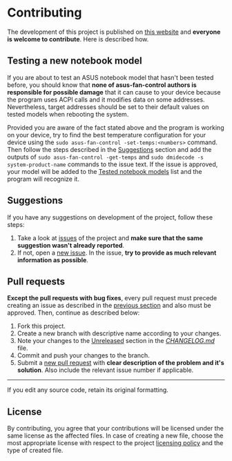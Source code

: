 # Contributing

The development of this project is published on [this website](https://github.com/dominiksalvet/asus-fan-control) and **everyone is welcome to contribute**. Here is described how.

## Testing a new notebook model

If you are about to test an ASUS notebook model that hasn't been tested before, you should know that **none of asus-fan-control authors is responsible for possible damage** that it can cause to your device because the program uses ACPI calls and it modifies data on some addresses. Nevertheless, target addresses should be set to their default values on tested models when rebooting the system.

Provided you are aware of the fact stated above and the program is working on your device, try to find the best temperature configuration for your device using the `sudo asus-fan-control -set-temps:<numbers>` command. Then follow the steps described in the [Suggestions](#suggestions) section and add the outputs of `sudo asus-fan-control -get-temps` and `sudo dmidecode -s system-product-name` commands to the issue text. If the issue is approved, your model will be added to the [Tested notebook models](README.md#tested-notebook-models) list and the program will recognize it.

## Suggestions

If you have any suggestions on development of the project, follow these steps:

1. Take a look at [issues](https://github.com/dominiksalvet/asus-fan-control/issues) of the project and **make sure that the same suggestion wasn't already reported**.
2. If not, open a [new issue](https://github.com/dominiksalvet/asus-fan-control/issues/new). In the issue, **try to provide as much relevant information as possible**.

## Pull requests

**Except the pull requests with bug fixes**, every pull request must precede creating an issue as described in the [previous section](#suggestions) and also must be approved. Then, continue as described below:

1. Fork this project.
2. Create a new branch with descriptive name according to your changes.
3. Note your changes to the [Unreleased](docs/CHANGELOG.md#unreleased) section in the [*CHANGELOG.md*](docs/CHANGELOG.md) file.
4. Commit and push your changes to the branch.
5. Submit a [new pull request](https://github.com/dominiksalvet/asus-fan-control/pulls) with **clear description of the problem and it's solution**. Also include the relevant issue number if applicable.

---

If you edit any source code, retain its original formatting.

## License

By contributing, you agree that your contributions will be licensed under the same license as the affected files. In case of creating a new file, choose the most appropriate license with respect to the project [licensing policy](README.md#license) and the type of created file.
